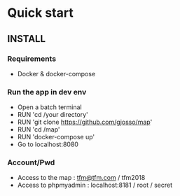 # Quick start 

## INSTALL

### Requirements

- Docker & docker-compose


### Run the app in dev env 

- Open a batch terminal
- RUN 'cd /your directory'
- RUN 'git clone https://github.com/gjosso/map'
- RUN 'cd /map'
- RUN 'docker-compose up'
- Go to localhost:8080

### Account/Pwd

- Access to the map : tfm@tfm.com / tfm2018
- Access to phpmyadmin : localhost:8181 / root / secret
